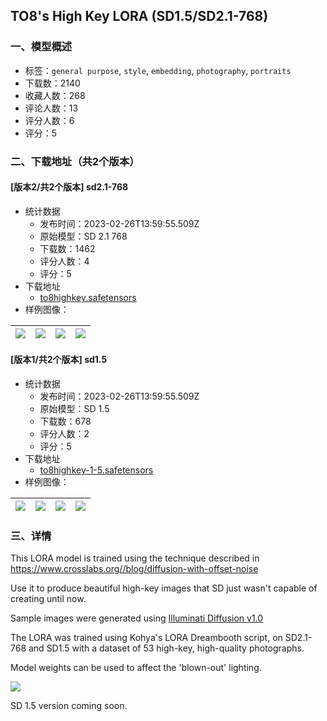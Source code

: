 ## TO8's High Key LORA (SD1.5/SD2.1-768)
### 一、模型概述

- 标签：`general purpose`, `style`, `embedding`, `photography`, `portraits`
- 下载数：2140
- 收藏人数：268
- 评论人数：13
- 评分人数：6
- 评分：5

### 二、下载地址（共2个版本）

#### [版本2/共2个版本] sd2.1-768

- 统计数据
  - 发布时间：2023-02-26T13:59:55.509Z
  - 原始模型：SD 2.1 768
  - 下载数：1462
  - 评分人数：4
  - 评分：5
- 下载地址
  - [to8highkey.safetensors](https://civitai.com/api/download/models/10914)
- 样例图像：

| <img src="https://image.civitai.com/xG1nkqKTMzGDvpLrqFT7WA/28c59deb-68de-4d83-0352-1ab6aba3c300/width=450/105530.jpeg" /> | <img src="https://image.civitai.com/xG1nkqKTMzGDvpLrqFT7WA/cda7ce90-d411-494e-d198-c713d3297000/width=450/105533.jpeg" /> | <img src="https://image.civitai.com/xG1nkqKTMzGDvpLrqFT7WA/d277ad30-00f4-4a3d-7f46-c724ad4da900/width=450/105531.jpeg" /> | <img src="https://image.civitai.com/xG1nkqKTMzGDvpLrqFT7WA/84e7fe65-0394-4b76-157c-b5839b8a4e00/width=450/105536.jpeg" /> |
| ---- | ---- | ---- | ---- |

#### [版本1/共2个版本] sd1.5

- 统计数据
  - 发布时间：2023-02-26T13:59:55.509Z
  - 原始模型：SD 1.5
  - 下载数：678
  - 评分人数：2
  - 评分：5
- 下载地址
  - [to8highkey-1-5.safetensors](https://civitai.com/api/download/models/11464)
- 样例图像：

| <img src="https://image.civitai.com/xG1nkqKTMzGDvpLrqFT7WA/333832a9-72d5-4242-d925-02256b2f4100/width=450/110105.jpeg" /> | <img src="https://image.civitai.com/xG1nkqKTMzGDvpLrqFT7WA/f1a6737d-87ae-4d82-bcfa-902ce6842300/width=450/110104.jpeg" /> | <img src="https://image.civitai.com/xG1nkqKTMzGDvpLrqFT7WA/3994190d-670c-45b4-5716-36dec4532f00/width=450/110103.jpeg" /> | <img src="https://image.civitai.com/xG1nkqKTMzGDvpLrqFT7WA/7cb05886-df7c-41cf-530c-9c75f2c64600/width=450/110102.jpeg" /> |
| ---- | ---- | ---- | ---- |


### 三、详情
<p>This LORA model is trained using the technique described in <a target="_blank" rel="ugc" href="https://www.crosslabs.org//blog/diffusion-with-offset-noise">https://www.crosslabs.org//blog/diffusion-with-offset-noise</a></p><p></p><p>Use it to produce beautiful high-key images that SD just wasn't capable of creating until now.</p><p></p><p>Sample images were generated using <a target="_blank" rel="ugc" href="https://huggingface.co/IlluminatiAI/Illuminati_Diffusion_v1.0">Illuminati Diffusion v1.0</a></p><p></p><p>The LORA was trained using Kohya's LORA Dreambooth script, on SD2.1-768 and SD1.5 with a dataset of 53 high-key, high-quality photographs.</p><p></p><p>Model weights can be used to affect the 'blown-out' lighting.</p><img src="https://imagecache.civitai.com/xG1nkqKTMzGDvpLrqFT7WA/2caa9eec-db15-4343-1025-f8a0c180ed00/width=525" /><p>SD 1.5 version coming soon.</p>